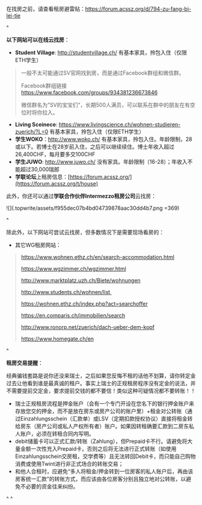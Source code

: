 在找房之前，请查看租房避雷贴：<https://forum.acssz.org/d/794-zu-fang-bi-lei-tie>

^

**以下网站可以在线云找房**：

* **Student Village**: <http://studentvillage.ch/> 有基本家具，拎包入住（仅限ETH学生）

> 一般不太可能通过SV官网找到房，而是通过Facebook群组和微信群。
>
> Facebook群组链接<https://www.facebook.com/groups/934381236673846>
>
> 微信群名为”SV的宝宝们“，长期500人满员，可以联系在群中的朋友在有空位时将你拉入。

* **Living Sceinece**: <https://www.livingscience.ch/wohnen-studieren-zuerich/?L=0> 有基本家具，拎包入住（仅限ETH学生）
* **学生WOKO**：<http://www.woko.ch/> 有基本家具，拎包入住。年龄限制，28或以下。若博士在28岁前入住，之后可以继续续住。博士年收入超过26,400CHF，每月要多交100CHF
* **学生JUWO**: <http://www.juwo.ch/> 没有家具。年龄限制（16-28）；年收入不能超过30,000瑞郎
* **学联论坛**上租房信息：[https://forum.acssz.org/](https://forum.acssz.org/t/house)

此外，你还可以通过**学联合作伙伴Intermezzo租房公司**云找房：

![](.topwrite/assets/f955dec07b4bd04739878aac30dd4b7.png =369)

^

除此外，以下网站可尝试云找房，但多数情况下是需要现场看房的：

* 其它WG租房网站：

> <https://www.wohnen.ethz.ch/en/search-accommodation.html>
>
> <https://www.wgzimmer.ch/wgzimmer.html>
>
> <http://www.marktplatz.uzh.ch/Biete/wohnungen>
>
> <http://www.students.ch/wohnen/list >
>
> <https://wohnen.ethz.ch/index.php?act=searchoffer>
>
> <https://en.comparis.ch/immobilien/search>
>
> <http://www.ronorp.net/zuerich/dach-ueber-dem-kopf>
>
> <https://www.homegate.ch/en>

^

**租房交易提醒**：&#x20;

经典骗钱套路是说你还没来瑞士，之后如果您反悔不租的话他不划算，请你转定金过去让他看到谁是最真诚的租户。事实上瑞士的正规租房程序没有定金的说法，并不需要提前交定金，要求提前交钱的都不要信！类似这种可疑情况都不要转账！！

* 瑞士正规租房流程是押金账户（会有一个专门开设在您名下的银行押金账户来存放您交的押金，而不是放在房东或房产公司的账户里）+租金对公转账（通过Einzahlungsschein（汇款单）或LSV（定期扣款授权协议）直接将租金转给房东（房产公司或私人产权所有者）账户。如果因转租确要汇款到二房东私人账户，必须在转租合同内写明。
* debit储蓄卡可以正式汇款/转账（Zahlung），但Prepaid卡不行。请避免将大量金额一次性充入Prepaid卡，否则之后将无法进行正式转账（如使用Einzahlungsschein交房租，交学费等）且无法转回Debit卡，而只能自己购物消费或使用Twint进行非正式场合的转账交易；
* 和他人合租时，应避免“多人将租金/押金转到一位房客的私人账户后，再由该房客统一汇款”的转账方式，而应该由各位房客分别且独立地对公转账，以避免不必要的资金往来纠纷。

^
^
